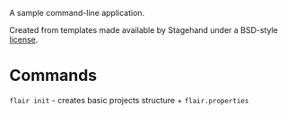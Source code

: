 A sample command-line application.

Created from templates made available by Stagehand under a BSD-style
[license](https://github.com/dart-lang/stagehand/blob/master/LICENSE).

# Commands

`flair init` - creates basic projects structure + `flair.properties`